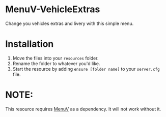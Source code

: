 # MenuV-VehicleExtras
Change you vehicles extras and livery with this simple menu.

# Installation
1. Move the files into your `resources` folder.
2. Rename the folder to whatever you'd like.
3. Start the resource by adding `ensure [folder name]` to your `server.cfg` file.

# NOTE:
This resource requires [MenuV](https://github.com/ThymonA/menuv) as a dependency. It will not work without it.
